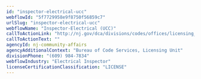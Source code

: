 ```yaml
---
id: "inspector-electrical-ucc"
webflowId: "5f7729958e9f8750f56859c7"
urlSlug: "inspector-electrical-ucc"
webflowName: "Inspector-Electrical (UCC)"
callToActionLink: "http://nj.gov/dca/divisions/codes/offices/licensing_cont_ed.html"
callToActionText: ""
agencyId: nj-community-affairs
agencyAdditionalContext: "Bureau of Code Services, Licensing Unit"
divisionPhone: "(609) 984-7834"
webflowIndustry: "Electrical Inspector"
licenseCertificationClassification: "LICENSE"
---
```

